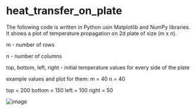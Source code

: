 # heat_transfer_on_plate
The following code is written in Python usin Matplotlib and NumPy libraries. It shows a plot of temperature propagation on 2d plate of size   (m x n).

m - number of rows

n - number of columns

top, bottom, left, right - initial temperature values for every side of the plate


example values and plot for them:
m = 40
n = 40

top = 200
bottom = 150
left = 100
right = 50

![image](https://user-images.githubusercontent.com/67865361/116825035-9399ca00-ab8d-11eb-9935-5cdaf70fc4ee.png)
